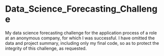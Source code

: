 # Data_Science_Forecasting_Challenge
 My data science forecasting challenge for the application process of a role at an anonymous company, for which I was successful. I have omitted the data and project summary, including only my final code, so as to protect the integrity of this challenge, as requested.

